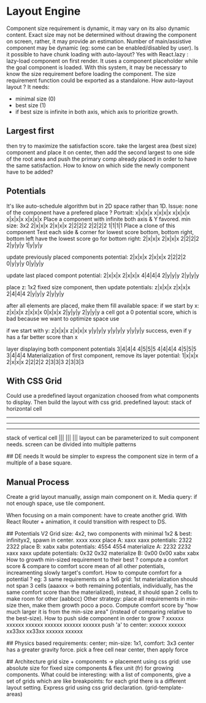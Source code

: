 # Layout Engine
Component size requirement is dynamic, it may vary on its also dynamic content. Exact size may not be determined without drawing the component on screen, rather, it may provide an estimation.
Number of main/assistive component may be dynamic (eg: some can be enabled/disabled by user).
Is it possible to have chunk loading with auto-layout? Yes with React.lazy : lazy-load component on first render. It uses a component placeholder while the goal component is loaded. With this system, it may be necessary to know the size requirement before loading the component. The size requirement function could be exported as a standalone.
How auto-layout layout ? It needs:
- minimal size (0)
- best size (1)
- if best size is infinite in both axis, which axis to prioritize growth.

## Largest first
then try to maximize the satisfaction score.
take the largest area (best size) component and place it on center, then add the second largest to one side of the root area and push the primary comp already placed in order to have the same satisfaction.
How to know on which side the newly component have to be added?

## Potentials
It's like auto-schedule algorithm but in 2D space rather than 1D. Issue: none of the component have a prefered place ?
Portrait:
x|x|x|x
x|x|x|x
x|x|x|x
x|x|x|x
x|x|x|x
Place a component with infinite both axis & Y favored. min size: 3x2
2|x|x|x
2|x|x|x
2|2|2|2
2|2|2|2
1|1|1|1
Place a clone of this component
Test each side & corner for lowest score
bottom, bottom right, bottom left have the lowest score
go for bottom right:
2|x|x|x
2|x|x|x
2|2|2|2
2|y|y|y
1|y|y|y

update previously placed components potential:
2|x|x|x
2|x|x|x
2|2|2|2
0|y|y|y
0|y|y|y

update last placed compont potential:
2|x|x|x
2|x|x|x
4|4|4|4
2|y|y|y
2|y|y|y

place z: 1x2 fixed size component, then update potentials:
z|x|x|x
z|x|x|x
2|4|4|4
2|y|y|y
2|y|y|y

after all elements are placed, make them fill available space:
if we start by x:
z|x|x|x
z|x|x|x
0|x|x|x
2|y|y|y
2|y|y|y
a cell got a 0 potential score, which is bad because we want to optimize space use

if we start with y:
z|x|x|x
z|x|x|x
y|y|y|y
y|y|y|y
y|y|y|y
success, even if y has a far better score than x

layer displaying both component potentials
3|4|4|4
4|5|5|5
4|4|4|4
4|5|5|5
3|4|4|4
Materialization of first component, remove its layer potential:
1|x|x|x
2|x|x|x
2|2|2|2
2|3|3|3
2|3|3|3

## With CSS Grid
Could use a predefined layout organization choosed from what components to display. Then build the layout with css grid.
predefined layout:
stack of horizontal cell
____
____
____
stack of vertical cell
|||
|||
|||
layout can be parameterized to suit component needs.
screen can be divided into multiple patterns

## DE needs
It would be simpler to express the component size in term of a multiple of a base square.

## Manual Process

Create a grid layout manually, assign main component on it.
Media query: if not enough space, use tile component.

When focusing on a main component: have to create another grid. With React Router + animation, it could transition with respect to DS.

## Potentials V2
Grid size: 4x2, two components with minimal 1x2 & best: infinityx2, spawn in center.
xxxx
xxxx
place A:
xaxx
xaxx
potentials:
2322
2322
place B:
xabx
xabx
potentials:
4554
4554
materialize A:
2232
2232
xaxx
xaxx
update potentials:
0x32
0x32
materialize B:
0x00
0x00
xabx
xabx
How to growth min-sized requirement to their best ? compute a comfort score & compare to comfort score mean of all other potentials, increamenting slowly target's comfort.
How to compute comfort for a potential ?
eg:
3 same requirements on a 1x6 grid:
1st materialization should not span 3 cells (aaaxxx -> both remaining potentials, individually, has the same comfort score than the materialized), instead, it should span 2 cells to make room for other (aabbcc)
Other strategy: place all requirements in min-size then, make them growth poco a poco. Compute comfort score by "how much larger it is from the min-size area" (instead of comparing relative to the best-size). How to push side component in order to grow ?
xxxxxx
xxxxxx
xxxxxx
xxxxxx
xxxxxx
xxxxxx
push 'a' to center:
xxxxxx
xxxxxx
xx33xx
xx33xx
xxxxxx
xxxxxx

## Physics based
requirements: center; min-size: 1x1, comfort: 3x3
center has a greater gravity force.
pick a free cell near center, then apply force

## Architecture
grid size + components -> placement
using css grid: use absolute size for fixed size components & flex unit (fr) for growing components.
What could be interesting: with a list of components, give a set of grids which are like breakpoints:
for each grid there is a different layout setting. Express grid using css grid declaration. (grid-template-areas)
